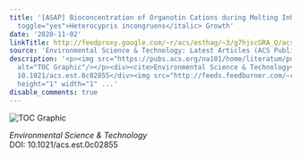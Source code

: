```yaml
---
title: '[ASAP] Bioconcentration of Organotin Cations during Molting Inhibits <italic
  toggle="yes">Heterocypris incongruens</italic> Growth'
date: '2020-11-02'
linkTitle: http://feedproxy.google.com/~r/acs/esthag/~3/g7hjscGRA_Q/acs.est.0c02855
source: 'Environmental Science & Technology: Latest Articles (ACS Publications)'
description: '<p><img src="https://pubs.acs.org/na101/home/literatum/publisher/achs/journals/content/esthag/0/esthag.ahead-of-print/acs.est.0c02855/20201102/images/medium/es0c02855_0007.gif"
  alt="TOC Graphic"/></p><div><cite>Environmental Science & Technology</cite></div><div>DOI:
  10.1021/acs.est.0c02855</div><img src="http://feeds.feedburner.com/~r/acs/esthag/~4/g7hjscGRA_Q"
  height="1" width="1" ...'
disable_comments: true
---
```

<p><img src="https://pubs.acs.org/na101/home/literatum/publisher/achs/journals/content/esthag/0/esthag.ahead-of-print/acs.est.0c02855/20201102/images/medium/es0c02855_0007.gif" alt="TOC Graphic"/></p><div><cite>Environmental Science & Technology</cite></div><div>DOI: 10.1021/acs.est.0c02855</div><img src="http://feeds.feedburner.com/~r/acs/esthag/~4/g7hjscGRA_Q" height="1" width="1" ...